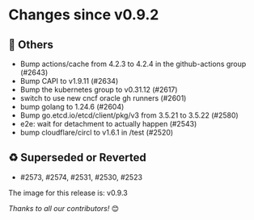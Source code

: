 <!-- markdownlint-disable no-inline-html line-length -->
# Changes since v0.9.2

## :seedling: Others

- Bump actions/cache from 4.2.3 to 4.2.4 in the github-actions group (#2643)
- Bump CAPI to v1.9.11 (#2634)
- Bump the kubernetes group to v0.31.12 (#2617)
- switch to use new cncf oracle gh runners (#2601)
- bump golang to 1.24.6 (#2604)
- Bump go.etcd.io/etcd/client/pkg/v3 from 3.5.21 to 3.5.22 (#2580)
- e2e: wait for detachment to actually happen (#2543)
- bump cloudflare/circl to v1.6.1 in /test (#2520)

## :recycle: Superseded or Reverted

- #2573, #2574, #2531, #2530, #2523

The image for this release is: v0.9.3

_Thanks to all our contributors!_ 😊

